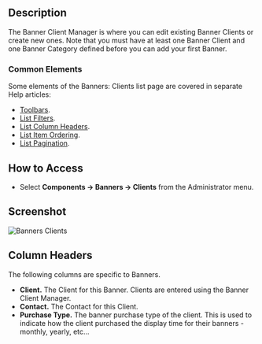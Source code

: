 <!-- Filename: Help4.x:Banners:_Clients / Display title: Banners: Clients -->

## Description

The Banner Client Manager is where you can edit existing Banner Clients
or create new ones. Note that you must have at least one Banner Client
and one Banner Category defined before you can add your first Banner.

### Common Elements

Some elements of the Banners: Clients list page are covered in separate Help
articles:

* [Toolbars](jdocmanual?article=help/common-elements/toolbars "").
* [List Filters](jdocmanual?article=help/common-elements/list-filters "").
* [List Column Headers](jdocmanual?article=help/common-elements/list-column-headers "").
* [List Item Ordering](jdocmanual?article=help/common-elements/list-ordering "").
* [List Pagination](jdocmanual?article=help/common-elements/list-pagination "").

## How to Access

- Select **Components → Banners → Clients** from the Administrator menu.

## Screenshot

![Banners Clients](../../../en/images/banners/banners-clients-list.png "")

## Column Headers

The following columns are specific to Banners.

- **Client.** The Client for this Banner. Clients are entered using the
  Banner Client Manager.
- **Contact.** The Contact for this Client.
- **Purchase Type.** The banner purchase type of the client. This is
  used to indicate how the client purchased the display time for their
  banners - monthly, yearly, etc...
